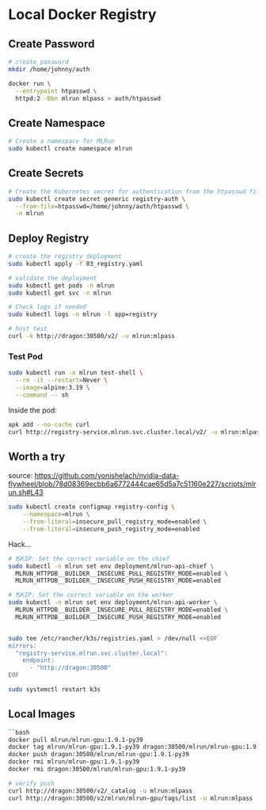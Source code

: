 # Local Docker Registry

## Create Password

```bash
# create password
mkdir /home/johnny/auth

docker run \
  --entrypoint htpasswd \
  httpd:2 -Bbn mlrun mlpass > auth/htpasswd
```

## Create Namespace

```bash
# Create a namespace for MLRun
sudo kubectl create namespace mlrun
```

## Create Secrets

```bash
# Create the Kubernetes secret for authentication from the htpasswd file
sudo kubectl create secret generic registry-auth \
  --from-file=htpasswd=/home/johnny/auth/htpasswd \
  -n mlrun
```

## Deploy Registry

```bash
# create the registry deployment
sudo kubectl apply -f 03_registry.yaml

# validate the deployment
sudo kubectl get pods -n mlrun
sudo kubectl get svc -n mlrun

# Check logs if needed
sudo kubectl logs -n mlrun -l app=registry

# host test
curl -k http://dragon:30500/v2/ -u mlrun:mlpass
```

### Test Pod

```bash
sudo kubectl run -n mlrun test-shell \
  --rm -it --restart=Never \
  --image=alpine:3.19 \
  --command -- sh
```

Inside the pod:

```bash
apk add --no-cache curl
curl http://registry-service.mlrun.svc.cluster.local/v2/ -u mlrun:mlpass
```

## Worth a try

source: https://github.com/yonishelach/nvidia-data-flywheel/blob/78d08369ecbb6a6772444cae65d5a7c51160e227/scripts/mlrun.sh#L43

```bash
sudo kubectl create configmap registry-config \
    --namespace=mlrun \
    --from-literal=insecure_pull_registry_mode=enabled \
    --from-literal=insecure_push_registry_mode=enabled
```

Hack...

```bash
# ❗️SKIP: Set the correct variable on the chief
sudo kubectl -n mlrun set env deployment/mlrun-api-chief \
  MLRUN_HTTPDB__BUILDER__INSECURE_PULL_REGISTRY_MODE=enabled \
  MLRUN_HTTPDB__BUILDER__INSECURE_PUSH_REGISTRY_MODE=enabled

# ❗️SKIP: Set the correct variable on the worker
sudo kubectl -n mlrun set env deployment/mlrun-api-worker \
  MLRUN_HTTPDB__BUILDER__INSECURE_PULL_REGISTRY_MODE=enabled \
  MLRUN_HTTPDB__BUILDER__INSECURE_PUSH_REGISTRY_MODE=enabled


sudo tee /etc/rancher/k3s/registries.yaml > /dev/null <<EOF
mirrors:
  "registry-service.mlrun.svc.cluster.local":
    endpoint:
      - "http://dragon:30500"
EOF

sudo systemctl restart k3s
```

## Local Images

```bash
``bash
docker pull mlrun/mlrun-gpu:1.9.1-py39
docker tag mlrun/mlrun-gpu:1.9.1-py39 dragon:30500/mlrun/mlrun-gpu:1.9.1-py39
docker push dragon:30500/mlrun/mlrun-gpu:1.9.1-py39
docker rmi mlrun/mlrun-gpu:1.9.1-py39
docker rmi dragon:30500/mlrun/mlrun-gpu:1.9.1-py39

# verify push
curl http://dragon:30500/v2/_catalog -u mlrun:mlpass
curl http://dragon:30500/v2/mlrun/mlrun-gpu/tags/list -u mlrun:mlpass
```